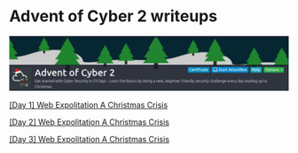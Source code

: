 # Advent of Cyber 2 writeups

![title](img/title.png)

[[Day 1] Web Expolitation A Christmas Crisis](day1)

[[Day 2] Web Expolitation A Christmas Crisis](day2)

[[Day 3] Web Expolitation A Christmas Crisis](day3)
